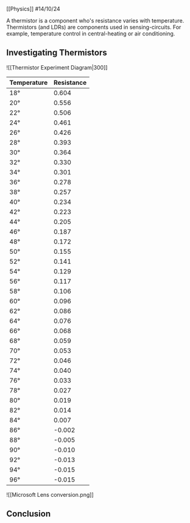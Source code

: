 [[Physics]]
#14/10/24

A thermistor is a component who's resistance varies with temperature.
Thermistors (and LDRs) are components used in sensing-circuits. For example, temperature control in central-heating or air conditioning.
## Investigating Thermistors
![[Thermistor Experiment Diagram|300]]


| Temperature | Resistance |
| ----------- | ---------- |
| 18°         | 0.604      |
| 20°         | 0.556      |
| 22°         | 0.506      |
| 24°         | 0.461      |
| 26°         | 0.426      |
| 28°         | 0.393      |
| 30°         | 0.364      |
| 32°         | 0.330      |
| 34°         | 0.301      |
| 36°         | 0.278      |
| 38°         | 0.257      |
| 40°         | 0.234      |
| 42°         | 0.223      |
| 44°         | 0.205      |
| 46°         | 0.187      |
| 48°         | 0.172      |
| 50°         | 0.155      |
| 52°         | 0.141      |
| 54°         | 0.129      |
| 56°         | 0.117      |
| 58°         | 0.106      |
| 60°         | 0.096      |
| 62°         | 0.086      |
| 64°         | 0.076      |
| 66°         | 0.068      |
| 68°         | 0.059      |
| 70°         | 0.053      |
| 72°         | 0.046      |
| 74°         | 0.040      |
| 76°         | 0.033      |
| 78°         | 0.027      |
| 80°         | 0.019      |
| 82°         | 0.014      |
| 84°         | 0.007      |
| 86°         | -0.002     |
| 88°         | -0.005     |
| 90°         | -0.010     |
| 92°         | -0.013     |
| 94°         | -0.015     |
| 96°         | -0.015     |
![[Microsoft Lens conversion.png]]
## Conclusion
